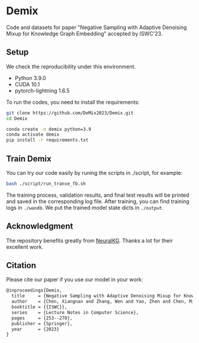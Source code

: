 # Demix
Code and datasets for paper "Negative Sampling with Adaptive Denoising
Mixup for Knowledge Graph Embedding" accepted by ISWC'23.

## Setup
We check the reproducibility under this environment.

+ Python 3.9.0
+ CUDA 10.1
+ pytorch-lightning 1.6.5

To run the codes, you need to install the requirements:

```bash
git clone https://github.com/DeMix2023/Demix.git
cd Demix

conda create -n demix python=3.9
conda activate demix
pip install -r requirements.txt
```

## Train Demix
You can try our code easily by runing the scripts in ./script, for example:
```bash
bash ./script/run_transe_fb.sh
```
The training process, validation results, and final test results will be printed and saved in the corresponding log file. After training, you can find training logs in ``./wandb``.
We put the trained model state dicts in ``./output``.

## Acknowledgment

The repository benefits greatly from [NeuralKG](https://github.com/zjukg/NeuralKG). Thanks a lot for their excellent work.

## Citation
Please cite our paper if you use our model in your work:
```latex
@inproceedings{Demix,
  title     = {Negative Sampling with Adaptive Denoising Mixup for Knowledge Graph Embedding},
  author    = {Chen, Xiangnan and Zhang, Wen and Yao, Zhen and Chen, Mingyang and Tang, Siliang},
  booktitle = {{ISWC}},
  series    = {Lecture Notes in Computer Science},
  pages     = {253--270},
  publisher = {Springer},
  year      = {2023}
}
```